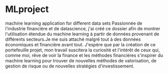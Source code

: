 # MLproject
machine learning application for different data sets
Passionnée de l'industrie financière et de datascience, j'ai créé ce dossier afin de montrer l'utilisation étendue du machine learning à partir de données provenant de différents secteurs.Je me suis attaché malgré tout à des données économiques et financière avant tout. J'espère que par la création de ce portefeuille projet, mon travail suscitera la curiosité et l'intérêt de ceux qui, comme moi, rêve de voir la finance et les méthodes financières s'inspirer du machine learning pour trouver de nouvelles méthodes de valorisation, de gestion de risque ou de nouvelles stratégies d'investissement.

